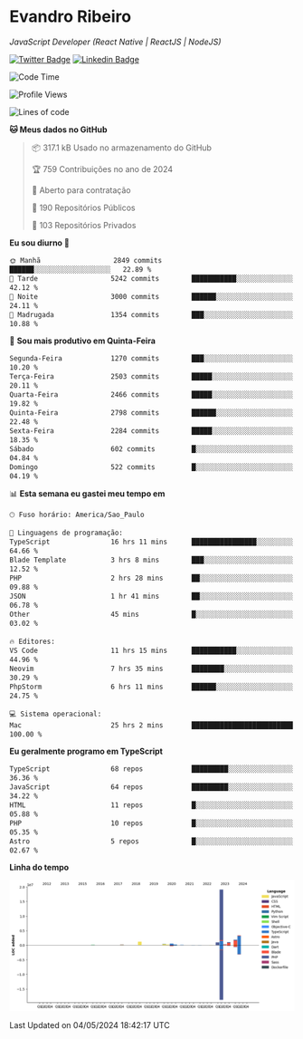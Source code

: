 # Evandro **Ribeiro**

*JavaScript Developer (React Native | ReactJS | NodeJS)*

[![Twitter Badge](https://img.shields.io/badge/-@ribeiroevandro-201B2D?style=flat-square&labelColor=201B2D&logo=twitter&logoColor=white&link=https://twitter.com/ribeiroevandro)](https://twitter.com/ribeiroevandro) 
[![Linkedin Badge](https://img.shields.io/badge/-Evandro%20Ribeiro-201B2D?style=flat-square&logo=Linkedin&logoColor=white&link=https://www.linkedin.com/in/ribeiroevandro)](https://www.linkedin.com/in/ribeiroevandro) 


<!--START_SECTION:waka-->
![Code Time](http://img.shields.io/badge/Code%20Time-3%2C861%20hrs%2046%20mins-blue)

![Profile Views](http://img.shields.io/badge/Visualizac%C3%B5es%20do%20perfil-0-blue)

![Lines of code](https://img.shields.io/badge/Desde%20o%20Hello%20World%20eu%20escrevi-29.8%20million%20linhas%20de%20c%C3%B3digo-blue)

**🐱 Meus dados no GitHub** 

> 📦 317.1 kB Usado no armazenamento do GitHub 
 > 
> 🏆 759 Contribuições no ano de 2024
 > 
> 💼 Aberto para contratação
 > 
> 📜 190 Repositórios Públicos 
 > 
> 🔑 103 Repositórios Privados 
 > 
**Eu sou diurno 🐤** 

```text
🌞 Manhã                  2849 commits        ██████░░░░░░░░░░░░░░░░░░░   22.89 % 
🌆 Tarde                  5242 commits        ███████████░░░░░░░░░░░░░░   42.12 % 
🌃 Noite                  3000 commits        ██████░░░░░░░░░░░░░░░░░░░   24.11 % 
🌙 Madrugada              1354 commits        ███░░░░░░░░░░░░░░░░░░░░░░   10.88 % 
```
📅 **Sou mais produtivo em Quinta-Feira** 

```text
Segunda-Feira            1270 commits        ███░░░░░░░░░░░░░░░░░░░░░░   10.20 % 
Terça-Feira              2503 commits        █████░░░░░░░░░░░░░░░░░░░░   20.11 % 
Quarta-Feira             2466 commits        █████░░░░░░░░░░░░░░░░░░░░   19.82 % 
Quinta-Feira             2798 commits        ██████░░░░░░░░░░░░░░░░░░░   22.48 % 
Sexta-Feira              2284 commits        █████░░░░░░░░░░░░░░░░░░░░   18.35 % 
Sábado                   602 commits         █░░░░░░░░░░░░░░░░░░░░░░░░   04.84 % 
Domingo                  522 commits         █░░░░░░░░░░░░░░░░░░░░░░░░   04.19 % 
```


📊 **Esta semana eu gastei meu tempo em** 

```text
🕑︎ Fuso horário: America/Sao_Paulo

💬 Linguagens de programação: 
TypeScript               16 hrs 11 mins      ████████████████░░░░░░░░░   64.66 % 
Blade Template           3 hrs 8 mins        ███░░░░░░░░░░░░░░░░░░░░░░   12.52 % 
PHP                      2 hrs 28 mins       ██░░░░░░░░░░░░░░░░░░░░░░░   09.88 % 
JSON                     1 hr 41 mins        ██░░░░░░░░░░░░░░░░░░░░░░░   06.78 % 
Other                    45 mins             █░░░░░░░░░░░░░░░░░░░░░░░░   03.02 % 

🔥 Editores: 
VS Code                  11 hrs 15 mins      ███████████░░░░░░░░░░░░░░   44.96 % 
Neovim                   7 hrs 35 mins       ████████░░░░░░░░░░░░░░░░░   30.29 % 
PhpStorm                 6 hrs 11 mins       ██████░░░░░░░░░░░░░░░░░░░   24.75 % 

💻 Sistema operacional: 
Mac                      25 hrs 2 mins       █████████████████████████   100.00 % 
```

**Eu geralmente programo em TypeScript** 

```text
TypeScript               68 repos            █████████░░░░░░░░░░░░░░░░   36.36 % 
JavaScript               64 repos            █████████░░░░░░░░░░░░░░░░   34.22 % 
HTML                     11 repos            █░░░░░░░░░░░░░░░░░░░░░░░░   05.88 % 
PHP                      10 repos            █░░░░░░░░░░░░░░░░░░░░░░░░   05.35 % 
Astro                    5 repos             █░░░░░░░░░░░░░░░░░░░░░░░░   02.67 % 
```



**Linha do tempo**

![Lines of Code chart](https://raw.githubusercontent.com/ribeiroevandro/ribeiroevandro/main/assets/bar_graph.png)


 Last Updated on 04/05/2024 18:42:17 UTC
<!--END_SECTION:waka-->
